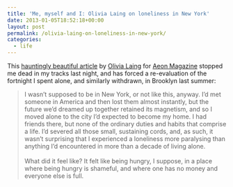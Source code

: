 ```yaml
---
title: 'Me, myself and I: Olivia Laing on loneliness in New York'
date: 2013-01-05T18:52:18+00:00
layout: post
permalink: /olivia-laing-on-loneliness-in-new-york/
categories:
  - life
---
```

<p>This&nbsp;<a href="http://www.aeonmagazine.com/being-human/olivia-laing-me-lonely-in-manhattan/" data-link-type="external">hauntingly beautiful article</a> by <a href="http://www.olivialaing.co.uk/" data-link-type="external">Olivia Laing</a>&nbsp;for <a href="http://www.aeonmagazine.com/" data-link-type="external">Aeon Magazine</a>&nbsp;stopped me dead in my tracks last night, and has forced a re-evaluation&nbsp;of the fortnight I spent alone, and similarly withdrawn, in Brooklyn last summer:</p><blockquote>I wasn’t supposed to be in New York, or not like this, anyway. I’d met someone in America and then lost them almost instantly, but the future we’d dreamed up together retained its magnetism, and so I moved alone to the city I’d expected to become my home. I had friends there, but none of the ordinary duties and habits that comprise a life. I’d severed all those small, sustaining cords, and, as such, it wasn’t surprising that I experienced a loneliness more paralysing than anything I’d encountered in more than a decade of living alone.<br><br>What did it feel like? It felt like being hungry, I suppose, in a place where being hungry is shameful, and where one has no money and everyone else is full.</blockquote>
